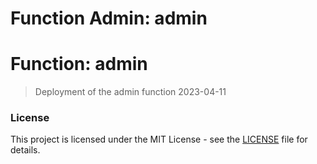 # Function Admin: admin

# Function: admin

> Deployment of the admin function
> 2023-04-11

### License

This project is licensed under the MIT License - see the [LICENSE](LICENSE.md) file for details.
